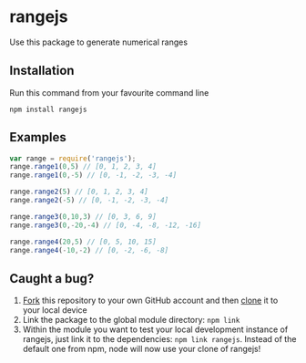 # rangejs

Use this package to generate numerical ranges

## Installation

Run this command from your favourite command line

    npm install rangejs

## Examples

```js
var range = require('rangejs');
range.range1(0,5) // [0, 1, 2, 3, 4]
range.range1(0,-5) // [0, -1, -2, -3, -4]

range.range2(5) // [0, 1, 2, 3, 4]
range.range2(-5) // [0, -1, -2, -3, -4]

range.range3(0,10,3) // [0, 3, 6, 9]
range.range3(0,-20,-4) // [0, -4, -8, -12, -16]

range.range4(20,5) // [0, 5, 10, 15]
range.range4(-10,-2) // [0, -2, -6, -8]

```
## Caught a bug?

1. [Fork](https://help.github.com/articles/fork-a-repo/) this repository to your own GitHub account and then [clone](https://help.github.com/articles/cloning-a-repository/) it to your local device
2. Link the package to the global module directory: `npm link`
3. Within the module you want to test your local development instance of rangejs, just link it to the dependencies: `npm link rangejs`. Instead of the default one from npm, node will now use your clone of rangejs!